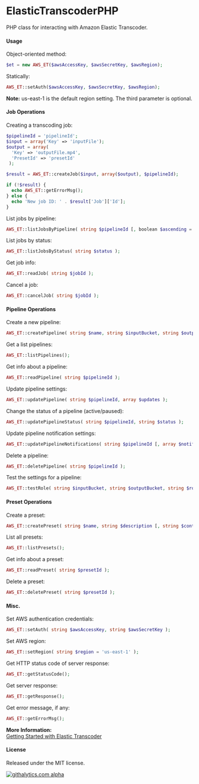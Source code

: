 ElasticTranscoderPHP
====================

PHP class for interacting with Amazon Elastic Transcoder.

#### Usage ###

Object-oriented method:

```php
$et = new AWS_ET($awsAccessKey, $awsSecretKey, $awsRegion);
```

Statically:

```php
AWS_ET::setAuth($awsAccessKey, $awsSecretKey, $awsRegion);
```

<strong>Note:</strong> us-east-1 is the default region setting. The third parameter is optional.

#### Job Operations ####

Creating a transcoding job:

```php
$pipelineId = 'pipelineId';
$input = array('Key' => 'inputFile');
$output = array(
  'Key' => 'outputFile.mp4',
  'PresetId' => 'presetId'
 );

$result = AWS_ET::createJob($input, array($output), $pipelineId);

if (!$result) {
  echo AWS_ET::getErrorMsg();
} else {
  echo 'New job ID: ' . $result['Job']['Id'];
}
```

List jobs by pipeline:

```php
AWS_ET::listJobsByPipeline( string $pipelineId [, boolean $ascending = true ] );
```

List jobs by status:

```php
AWS_ET::listJobsByStatus( string $status );
```

Get job info:

```php
AWS_ET::readJob( string $jobId );
```

Cancel a job:

```php
AWS_ET::cancelJob( string $jobId );
```

#### Pipeline Operations ####

Create a new pipeline:

```php
AWS_ET::createPipeline( string $name, string $inputBucket, string $outputBucket, string $role [, array $notifications ] );
```

Get a list pipelines:

```php
AWS_ET::listPipelines();
```

Get info about a pipeline:

```php
AWS_ET::readPipeline( string $pipelineId );
```

Update pipeline settings:

```php
AWS_ET::updatePipeline( string $pipelineId, array $updates );
```

Change the status of a pipeline (active/paused):

```php
AWS_ET::updatePipelineStatus( string $pipelineId, string $status );
```

Update pipeline notification settings:

```php
AWS_ET::updatePipelineNotifications( string $pipelineId [, array $notifications ] );
```

Delete a pipeline:

```php
AWS_ET::deletePipeline( string $pipelineId );
```

Test the settings for a pipeline:

```php
AWS_ET::testRole( string $inputBucket, string $outputBucket, string $role, array $topics );
```

#### Preset Operations ####

Create a preset:

```php
AWS_ET::createPreset( string $name, string $description [, string $container = 'mp4' ] [, array $audio ] [, array $video ] [, array $thumbnails ]);
```

List all presets:

```php
AWS_ET::listPresets();
```

Get info about a preset:

```php
AWS_ET::readPreset( string $presetId );
```

Delete a preset:

```php
AWS_ET::deletePreset( string $presetId );
```

#### Misc. ####

Set AWS authentication credentials:

```php
AWS_ET::setAuth( string $awsAccessKey, string $awsSecretKey );
```

Set AWS region:

```php
AWS_ET::setRegion( string $region = 'us-east-1' );
```

Get HTTP status code of server response:

```php
AWS_ET::getStatusCode();
```

Get server response:

```php
AWS_ET::getResponse();
```

Get error message, if any:

```php
AWS_ET::getErrorMsg();
```

<strong>More Information:</strong><br />
<a href="http://docs.aws.amazon.com/elastictranscoder/latest/developerguide/getting-started.html">Getting Started with Elastic Transcoder</a>

#### License ####

Released under the MIT license.

[![githalytics.com alpha](https://cruel-carlota.pagodabox.com/429c074cf07de7bee3ca6af902cd8141 "githalytics.com")](http://githalytics.com/LPology/ElasticTranscoderPHP)
